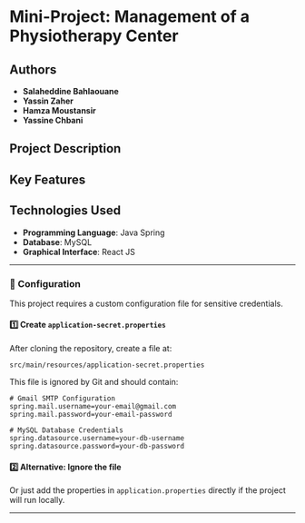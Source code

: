 ﻿# Mini-Project: Management of a Physiotherapy Center

## Authors
- **Salaheddine Bahlaouane**
- **Yassin Zaher**
- **Hamza Moustansir**
- **Yassine Chbani**

## Project Description

## Key Features

## Technologies Used
- **Programming Language**: Java Spring
- **Database**: MySQL
- **Graphical Interface**: React JS

---

### 🔧 Configuration  

This project requires a custom configuration file for sensitive credentials.  

#### 1️⃣ Create `application-secret.properties`  

After cloning the repository, create a file at:  
```
src/main/resources/application-secret.properties
```
This file is ignored by Git and should contain:  

```properties
# Gmail SMTP Configuration
spring.mail.username=your-email@gmail.com
spring.mail.password=your-email-password

# MySQL Database Credentials
spring.datasource.username=your-db-username
spring.datasource.password=your-db-password
```

#### 2️⃣ Alternative: Ignore the file  
Or just add the properties in `application.properties` directly if the project will run locally.  

---
